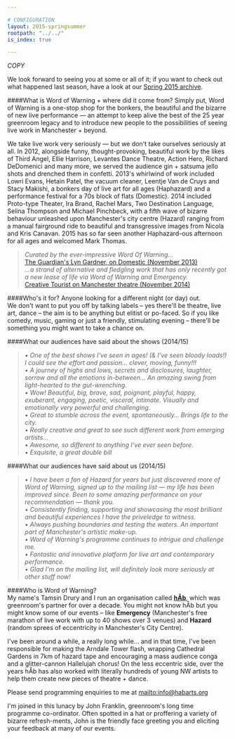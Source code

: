 ```yaml
---

# CONFIGURATION
layout: 2015-springsummer
rootpath: "../../"
is_index: true

---
```

*COPY*               
                
We look forward to seeing you at some or all of it; if you want to check out what happened last season, have a look at our [Spring 2015 archive](/archive/2015-spring).        
        
####What is Word of Warning + where did it come from?
Simply put, Word of Warning is a one-stop shop for the bonkers, the beautiful and the bizarre of new live performance — an attempt to keep alive the best of the 25 year greenroom legacy and to introduce new people to the possibilities of seeing live work in Manchester + beyond.

We take live work very seriously — but we don't take ourselves seriously at all. In 2012, alongside funny, thought-provoking, beautiful work by the likes of Third Angel, Ellie Harrison, Levantes Dance Theatre, Action Hero, Richard DeDomenici and many more, we served the audience gin + satsuma jello shots and drenched them in confetti. 2013's whirlwind of work included Lowri Evans, Hetain Patel, the vacuum cleaner, Leentje Van de Cruys and Stacy Makishi, a bonkers day of live art for all ages (Haphazard) and a performance festival for a 70s block of flats (Domestic). 2014 included Proto-type Theater, Ira Brand, Rachel Mars, Two Destination Language, Selina Thompson and Michael Pinchbeck, with a fifth wave of bizarre behaviour unleashed upon Manchester's city centre (Hazard) ranging from a manual fairground ride to beautiful and transgressive images from Nicola and Kris Canavan. 2015 has so far seen another Haphazard-ous afternoon for all ages and welcomed Mark Thomas.        
        
>*Curated by the ever-impressive Word Of Warning…*<br>[The Guardian's Lyn Gardner, on Domestic (November 2013)](http://www.theguardian.com/stage/2013/nov/02/this-weeks-theatre)        
>*…a strand of alternative and fledgling work that has only recently got a new lease of life via Word of Warning and Emergency.*<br>[Creative Tourist on Manchester theatre (November 2014)](http://www.creativetourist.com/articles/theatre/manchester/manchester-theatre-lyn-gardner-on-a-city-reaching-beyond-the-theatrical-peaks)         
          
####Who's it for? Anyone looking for a different night (or day) out.            
We don't want to put you off by talking labels – yes there'll be theatre, live art, dance – the aim is to be anything but elitist or po-faced. So if you like comedy, music, gaming or just a friendly, stimulating evening – there'll be something you might want to take a chance on.                 
        
####What our audiences have said about the shows (2014/15)    
>• *One of the best shows I've seen in ages! (& I've seen bloody loads!) I could see the effort and passion… clever, moving, funny!!!*<br>• *A journey of highs and lows, secrets and disclosures, laughter, sorrow and all the emotions in-between… An amazing swing from light-hearted to the gut-wrenching.*<br>• *Wow! Beautiful, big, brave, sad, poignant, playful, happy, exuberant, engaging, poetic, visceral, intimate. Visually and emotionally very powerful and challenging.*<br>• *Great to stumble across the event, spontaneously… Brings life to the city.*<br>• *Really creative and great to see such different work from emerging artists…*<br>• *Awesome, so different to anything I've ever seen before.*<br>• *Exquisite, a great double bill*        
        
####What our audiences have said about us (2014/15)            
>• *I have been a fan of Hazard for years but just discovered more of Word of Warning, signed up to the mailing list — my life has been improved since. Been to some amazing performance on your recommendation — thank you.*<br>• *Consistently finding, supporting and showcasing the most brilliant and beautiful experiences I have the priveledge to witness.*<br>• *Always pushing boundaries and testing the waters. An important part of Manchester's artistic make-up.*<br>• *Word of Warning's programme continues to intrigue and challenge me.*<br>• *Fantastic and innovative platform for live art and contemporary performance.*<br>• *Glad I'm on the mailing list, will definitely look more seriously at other stuff now!*        
        
####Who is Word of Warning?         
My name's Tamsin Drury and I run an organisation called **[hÅb](/hab)**, which was greenroom's partner for over a decade. You might not know hÅb but you might know some of our events – like **Emergency** (Manchester's free marathon of live work with up to 40 shows over 3 venues) and **Hazard** (random sprees of eccentricity in Manchester's City Centre).

I've been around a while, a really long while… and in that time, I've been responsible for making the Arndale Tower flash, wrapping Cathedral Gardens in 7km of hazard tape and encouraging a mass audience conga and a glitter-cannon Hallelujah chorus! On the less eccentric side, over the years hÅb has also worked with literally hundreds of young NW artists to help them create new pieces of theatre + dance.
          
Please send programming enquiries to me at <mailto:info@habarts.org>             

I'm joined in this lunacy by John Franklin, greenroom's long time programme co-ordinator. Often spotted in a hat or proffering a variety of bizarre refresh-ments, John is the friendly face greeting you and eliciting your feedback at many of our events.
